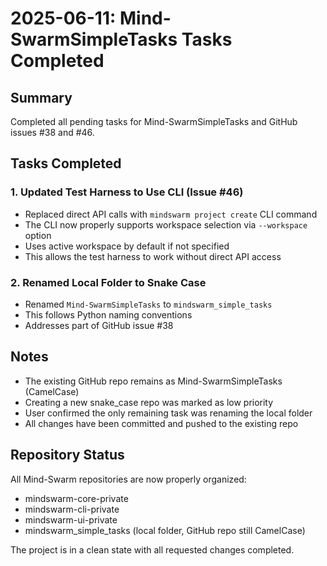 # 2025-06-11: Mind-SwarmSimpleTasks Tasks Completed

## Summary
Completed all pending tasks for Mind-SwarmSimpleTasks and GitHub issues #38 and #46.

## Tasks Completed

### 1. Updated Test Harness to Use CLI (Issue #46)
- Replaced direct API calls with `mindswarm project create` CLI command
- The CLI now properly supports workspace selection via `--workspace` option
- Uses active workspace by default if not specified
- This allows the test harness to work without direct API access

### 2. Renamed Local Folder to Snake Case
- Renamed `Mind-SwarmSimpleTasks` to `mindswarm_simple_tasks`
- This follows Python naming conventions
- Addresses part of GitHub issue #38

## Notes
- The existing GitHub repo remains as Mind-SwarmSimpleTasks (CamelCase)
- Creating a new snake_case repo was marked as low priority
- User confirmed the only remaining task was renaming the local folder
- All changes have been committed and pushed to the existing repo

## Repository Status
All Mind-Swarm repositories are now properly organized:
- mindswarm-core-private
- mindswarm-cli-private  
- mindswarm-ui-private
- mindswarm_simple_tasks (local folder, GitHub repo still CamelCase)

The project is in a clean state with all requested changes completed.